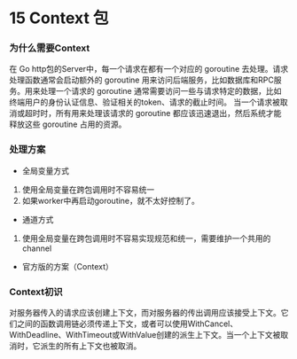 # 15 Context 包

### 为什么需要Context
在 Go http包的Server中，每一个请求在都有一个对应的 goroutine 去处理。请求处理函数通常会启动额外的 goroutine 用来访问后端服务，比如数据库和RPC服务。用来处理一个请求的 goroutine 通常需要访问一些与请求特定的数据，比如终端用户的身份认证信息、验证相关的token、请求的截止时间。 当一个请求被取消或超时时，所有用来处理该请求的 goroutine 都应该迅速退出，然后系统才能释放这些 goroutine 占用的资源。 

### 处理方案

- 全局变量方式
 1. 使用全局变量在跨包调用时不容易统一   
 2. 如果worker中再启动goroutine，就不太好控制了。  

- 通道方式
1. 使用全局变量在跨包调用时不容易实现规范和统一，需要维护一个共用的channel

- 官方版的方案（Context）


### Context初识
对服务器传入的请求应该创建上下文，而对服务器的传出调用应该接受上下文。它们之间的函数调用链必须传递上下文，或者可以使用WithCancel、WithDeadline、WithTimeout或WithValue创建的派生上下文。当一个上下文被取消时，它派生的所有上下文也被取消。  



